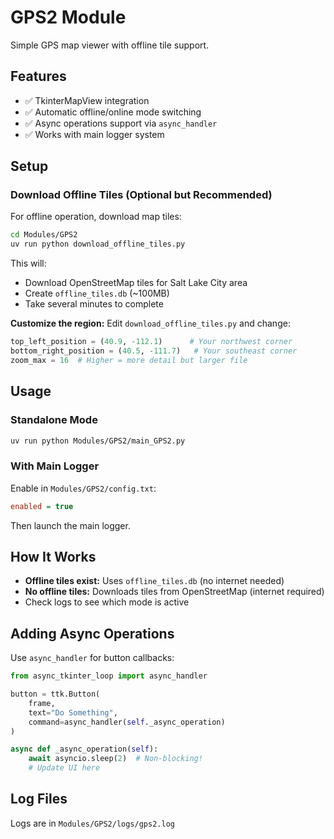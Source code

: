 # GPS2 Module

Simple GPS map viewer with offline tile support.

## Features

- ✅ TkinterMapView integration
- ✅ Automatic offline/online mode switching
- ✅ Async operations support via `async_handler`
- ✅ Works with main logger system

## Setup

### Download Offline Tiles (Optional but Recommended)

For offline operation, download map tiles:

```bash
cd Modules/GPS2
uv run python download_offline_tiles.py
```

This will:
- Download OpenStreetMap tiles for Salt Lake City area
- Create `offline_tiles.db` (~100MB)
- Take several minutes to complete

**Customize the region:** Edit `download_offline_tiles.py` and change:
```python
top_left_position = (40.9, -112.1)      # Your northwest corner
bottom_right_position = (40.5, -111.7)   # Your southeast corner
zoom_max = 16  # Higher = more detail but larger file
```

## Usage

### Standalone Mode

```bash
uv run python Modules/GPS2/main_GPS2.py
```

### With Main Logger

Enable in `Modules/GPS2/config.txt`:
```ini
enabled = true
```

Then launch the main logger.

## How It Works

- **Offline tiles exist:** Uses `offline_tiles.db` (no internet needed)
- **No offline tiles:** Downloads tiles from OpenStreetMap (internet required)
- Check logs to see which mode is active

## Adding Async Operations

Use `async_handler` for button callbacks:

```python
from async_tkinter_loop import async_handler

button = ttk.Button(
    frame,
    text="Do Something",
    command=async_handler(self._async_operation)
)

async def _async_operation(self):
    await asyncio.sleep(2)  # Non-blocking!
    # Update UI here
```

## Log Files

Logs are in `Modules/GPS2/logs/gps2.log`
